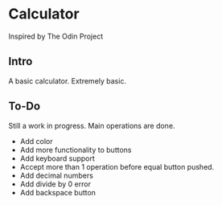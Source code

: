 # Calculator
Inspired by The Odin Project

## Intro
A basic calculator. Extremely basic. 

## To-Do
Still a work in progress. Main operations are done.
* Add color
* Add more functionality to buttons 
* Add keyboard support
* Accept more than 1 operation before equal button pushed.
* Add decimal numbers
* Add divide by 0 error
* Add backspace button